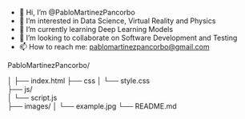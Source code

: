 - 👋 Hi, I’m @PabloMartinezPancorbo
- 👀 I’m interested in Data Science, Virtual Reality and Physics
- 🌱 I’m currently learning Deep Learning Models
- 💞️ I’m looking to collaborate on Software Development and Testing
- 📫 How to reach me: pablomartinezpancorbo@gmail.com


PabloMartinezPancorbo/

│
├── index.html
├── css
│   └── style.css        
├── js/                      
│   └── script.js           
├── images/
│   └── example.jpg
└── README.md              
<!---
PabloMartinezPancorbo/PabloMartinezPancorbo is a ✨ special ✨ repository because its `README.md` (this file) appears on your GitHub profile.
You can click the Preview link to take a look at your changes.
--->
